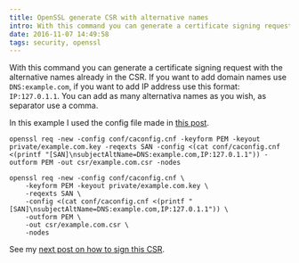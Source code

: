 ```yaml
---
title: OpenSSL generate CSR with alternative names
intro: With this command you can generate a certificate signing request with the alternative names already in the CSR.
date: 2016-11-07 14:49:58
tags: security, openssl
---
```


With this command you can generate a certificate signing request with the alternative names already in the CSR. If you want to add domain names use `DNS:example.com`, if you want to add IP address use this format: `IP:127.0.1.1`. You can add as many alternativa names as you wish, as separator use a comma.

In this example I used the config file made in [this post](https://kralik.it/blog/2016/11/02/openssl-ca-configuration).


```
openssl req -new -config conf/caconfig.cnf -keyform PEM -keyout private/example.com.key -reqexts SAN -config <(cat conf/caconfig.cnf <(printf "[SAN]\nsubjectAltName=DNS:example.com,IP:127.0.1.1")) -outform PEM -out csr/example.com.csr -nodes
```

```
openssl req -new -config conf/caconfig.cnf \
	-keyform PEM -keyout private/example.com.key \
	-reqexts SAN \
	-config <(cat conf/caconfig.cnf <(printf "[SAN]\nsubjectAltName=DNS:example.com,IP:127.0.1.1")) \
	-outform PEM \
	-out csr/example.com.csr \
	-nodes
```

See my [next post on how to sign this CSR](https://kralik.it/blog/2016/11/07/openssl-sign-csr-with-san).
